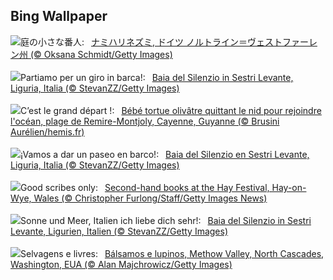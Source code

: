 ## Bing Wallpaper
![](https://www.bing.com/th?id=OHR.HedgehogMeadow_JA-JP0023153078_UHD.jpg&w=1000)庭の小さな番人:&nbsp;&ensp;[ナミハリネズミ, ドイツ ノルトライン＝ヴェストファーレン州 (© Oksana Schmidt/Getty Images)](https://www.bing.com/th?id=OHR.HedgehogMeadow_JA-JP0023153078_UHD.jpg)
<br><br/>
![](https://www.bing.com/th?id=OHR.SestriLevante_IT-IT7994211355_UHD.jpg&w=1000)Partiamo per un giro in barca!:&nbsp;&ensp;[Baia del Silenzio in Sestri Levante, Liguria, Italia (© StevanZZ/Getty Images)](https://www.bing.com/th?id=OHR.SestriLevante_IT-IT7994211355_UHD.jpg)
<br><br/>
![](https://www.bing.com/th?id=OHR.Guiana_FR-FR0757423981_UHD.jpg&w=1000)C’est le grand départ !:&nbsp;&ensp;[Bébé tortue olivâtre quittant le nid pour rejoindre l'océan, plage de Remire-Montjoly, Cayenne, Guyanne (© Brusini Aurélien/hemis.fr)](https://www.bing.com/th?id=OHR.Guiana_FR-FR0757423981_UHD.jpg)
<br><br/>
![](https://www.bing.com/th?id=OHR.SestriLevante_ES-ES5697216326_UHD.jpg&w=1000)¡Vamos a dar un paseo en barco!:&nbsp;&ensp;[Baia del Silenzio en Sestri Levante, Liguria, Italia (© StevanZZ/Getty Images)](https://www.bing.com/th?id=OHR.SestriLevante_ES-ES5697216326_UHD.jpg)
<br><br/>
![](https://www.bing.com/th?id=OHR.HayFestival2024_EN-GB9332975021_UHD.jpg&w=1000)Good scribes only:&nbsp;&ensp;[Second-hand books at the Hay Festival, Hay-on-Wye, Wales (© Christopher Furlong/Staff/Getty Images News)](https://www.bing.com/th?id=OHR.HayFestival2024_EN-GB9332975021_UHD.jpg)
<br><br/>
![](https://www.bing.com/th?id=OHR.SestriLevante_DE-DE0573141632_UHD.jpg&w=1000)Sonne und Meer, Italien ich liebe dich sehr!:&nbsp;&ensp;[Baia del Silenzio in Sestri Levante, Ligurien, Italien (© StevanZZ/Getty Images)](https://www.bing.com/th?id=OHR.SestriLevante_DE-DE0573141632_UHD.jpg)
<br><br/>
![](https://www.bing.com/th?id=OHR.MethowWildflowers_PT-BR0540541576_UHD.jpg&w=1000)Selvagens e livres:&nbsp;&ensp;[Bálsamos e lupinos, Methow Valley, North Cascades, Washington, EUA (© Alan Majchrowicz/Getty Images)](https://www.bing.com/th?id=OHR.MethowWildflowers_PT-BR0540541576_UHD.jpg)
<br><br/>

